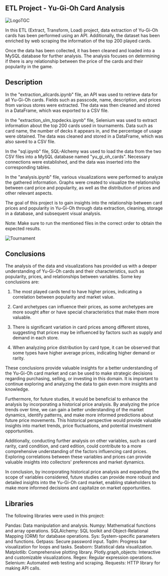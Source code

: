 ## ETL Project - Yu-Gi-Oh Card Analysis

![LogoTGC](https://www.yugioh-card.com/en/wp-content/uploads/2020/04/logo-main.png)


In this ETL (Extract, Transform, Load) project, data extraction of Yu-Gi-Oh cards has been performed using an API. Additionally, the dataset has been enriched by web scraping the information of the top 200 played cards.

Once the data has been collected, it has been cleaned and loaded into a MySQL database for further analysis. The analysis focuses on determining if there is any relationship between the price of the cards and their popularity in the game.
 
## Description

In the "extraction_allcards.ipynb" file, an API was used to retrieve data for all Yu-Gi-Oh cards. Fields such as passcode, name, description, and prices from various stores were extracted. The data was then cleaned and stored in a DataFrame, which was exported to a CSV file.

In the "extraction_slm_topdecks.ipynb" file, Selenium was used to extract information about the top 200 cards used in tournaments. Data such as card name, the number of decks it appears in, and the percentage of usage were obtained. The data was cleaned and stored in a DataFrame, which was also saved to a CSV file.

In the "sql.ipynb" file, SQL-Alchemy was used to load the data from the two CSV files into a MySQL database named "yu_gi_oh_cards". Necessary connections were established, and the data was inserted into the corresponding tables.

In the "analysis.ipynb" file, various visualizations were performed to analyze the gathered information. Graphs were created to visualize the relationship between card price and popularity, as well as the distribution of prices and other relevant aspects.

The goal of this project is to gain insights into the relationship between card prices and popularity in Yu-Gi-Oh through data extraction, cleaning, storage in a database, and subsequent visual analysis.

Note: Make sure to run the mentioned files in the correct order to obtain the expected results.

![Tournament](https://www.yugioh-card.com/eu/wp-content/uploads/2023/05/01_Intro.webp)

## Conclusions

The analysis of the data and visualizations has provided us with a deeper understanding of Yu-Gi-Oh cards and their characteristics, such as popularity, prices, and relationships between variables. Some key conclusions are:

1. The most played cards tend to have higher prices, indicating a correlation between popularity and market value.

2. Card archetypes can influence their prices, as some archetypes are more sought after or have special characteristics that make them more valuable.

3. There is significant variation in card prices among different stores, suggesting that prices may be influenced by factors such as supply and demand in each store.

4. When analyzing price distribution by card type, it can be observed that some types have higher average prices, indicating higher demand or rarity.

These conclusions provide valuable insights for a better understanding of the Yu-Gi-Oh card market and can be used to make strategic decisions regarding purchasing, selling, or investing in this domain. It is important to continue exploring and analyzing the data to gain even more insights and knowledge.

Furthermore, for future studies, it would be beneficial to enhance the analysis by incorporating a historical price analysis. By analyzing the price trends over time, we can gain a better understanding of the market dynamics, identify patterns, and make more informed predictions about future price movements. This historical perspective would provide valuable insights into market trends, price fluctuations, and potential investment opportunities.

Additionally, conducting further analysis on other variables, such as card rarity, card condition, and card edition, could contribute to a more comprehensive understanding of the factors influencing card prices. Exploring correlations between these variables and prices can provide valuable insights into collectors' preferences and market dynamics.

In conclusion, by incorporating historical price analysis and expanding the scope of variables considered, future studies can provide more robust and detailed insights into the Yu-Gi-Oh card market, enabling stakeholders to make more informed decisions and capitalize on market opportunities.


## Libraries

The following libraries were used in this project:

Pandas: Data manipulation and analysis.
Numpy: Mathematical functions and array operations.
SQLAlchemy: SQL toolkit and Object-Relational Mapping (ORM) for database operations.
Sys: System-specific parameters and functions.
Getpass: Secure password input.
Tqdm: Progress bar visualization for loops and tasks.
Seaborn: Statistical data visualization.
Matplotlib: Comprehensive plotting library.
Plotly.graph_objects: Interactive and customizable visualizations.
Regex: Regular expression operations.
Selenium: Automated web testing and scraping.
Requests: HTTP library for making API calls.





